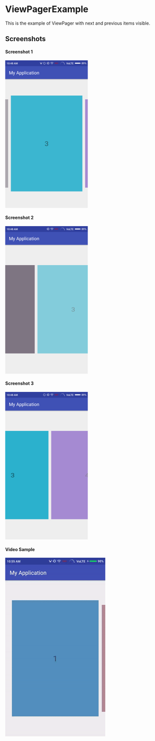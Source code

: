 ViewPagerExample
================

This is the example of ViewPager with next and previous items visible.

## Screenshots

#### Screenshot 1
<img src="screenshots/Screenshot_1.png" alt="Screenshot_1" width="264" height="470"/>

#### Screenshot 2

<img src="screenshots/Screenshot_2.png" alt="Screenshot_1" width="264" height="470"/>

#### Screenshot 3

<img src="screenshots/Screenshot_3.png" alt="Screenshot_1" width="264" height="470"/>

#### Video Sample

![Video Sample](screenshots/recording.gif)

